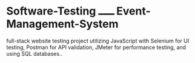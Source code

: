 # Software-Testing ـــــ Event-Management-System
full-stack website testing project utilizing JavaScript with Selenium for UI testing, Postman for API validation, JMeter for performance testing, and using SQL databases..
